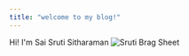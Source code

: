 ```yaml
---
title: "welcome to my blog!"
---
```


Hi! I'm Sai Sruti Sitharaman
![Sruti](/github-pages-with-jekyll/docs/assets/sitha.jpg)
Brag Sheet 
